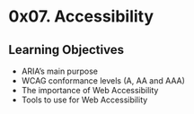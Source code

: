 # 0x07. Accessibility

## Learning Objectives
<ul>
    <li> ARIA’s main purpose</li>
    <li> WCAG conformance levels (A, AA and AAA)</li>
    <li> The importance of Web Accessibility</li>
    <li> Tools to use for Web Accessibility</li>
</ul>